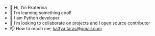 - 👋 Hi, I’m Ekaterina
- 👀 I’m learning something cool! 
- 🌱 I am Python developer 
- 💞️ I’m looking to collaborate on projects and I open source contributor
- 📫 How to reach me; kattya.taras@gmail.com

<!---
kora21/kora21 is a ✨ special ✨ repository because its `README.md` (this file) appears on your GitHub profile.
You can click the Preview link to take a look at your changes.
--->

